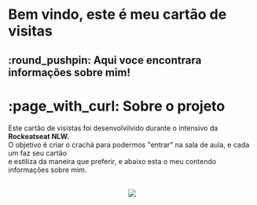 <h1>Bem vindo, este é meu cartão de visitas </h1>
<h2>:round_pushpin: Aqui voce encontrara informações sobre mim! </2>
<h1>:page_with_curl: Sobre o projeto</h1>
<p>Este cartão de visistas foi desenvolvilvido durante o intensivo da <b>Rockeatseat NLW.</b><br>O objetivo é criar o crachá para podermos "entrar" na sala de aula, e cada um faz seu cartão<br> e estiliza da maneira que preferir, e abaixo esta o meu contendo informações sobre mim.</br>  </br></p>

<div align="center">
  <img src="https://user-images.githubusercontent.com/89174923/147838173-d9a6fbe3-de91-41eb-9cb2-9fa204f0920a.PNG"/>
  </div>

